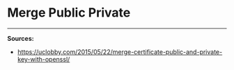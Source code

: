 # Merge Public Private

***
**Sources:**
* https://uclobby.com/2015/05/22/merge-certificate-public-and-private-key-with-openssl/
